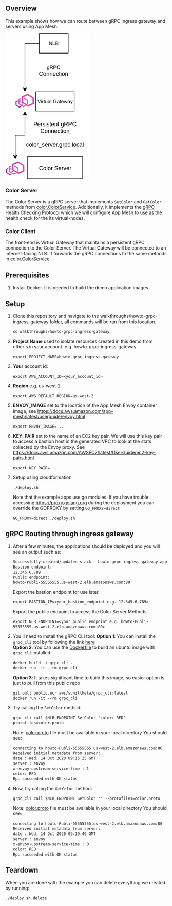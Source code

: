 ## Overview

This example shows how we can route between gRPC ingress gateway and servers using App Mesh.

![System Diagram](./howto-grpc-ingress-gateway.png "System Diagram")

### Color Server

The Color Server is a gRPC server that implements `SetColor` and `GetColor` methods from [color.ColorService](./color.proto). Additionally, it implements the [gRPC Health Checking Protocol](https://github.com/grpc/grpc/blob/master/doc/health-checking.md) which we will configure App Mesh to use as the health check for the its virtual-nodes.

### Color Client

The front-end is Virtual Gateway that maintains a persistent gRPC connection to the Color Server. The Virtual Gateway will be connected to an internet-facing NLB. It forwards the gRPC connections to the same methods in [color.ColorService](./color.proto).

## Prerequisites
1. Install Docker. It is needed to build the demo application images.

## Setup

1. Clone this repository and navigate to the walkthroughs/howto-grpc-ingress-gateway folder, all commands will be ran from this location.
    ```
    cd walkthroughs/howto-grpc-ingress-gateway
    ```
2. **Project Name** used to isolate resources created in this demo from other's in your account. e.g. howto-grpc-ingress-gateway
    ```
    export PROJECT_NAME=howto-grpc-ingress-gateway
    ```
3. **Your** account id:
    ```
    export AWS_ACCOUNT_ID=<your_account_id>
    ```
4. **Region** e.g. us-west-2
    ```
    export AWS_DEFAULT_REGION=us-west-2
    ```
5. **ENVOY_IMAGE** set to the location of the App Mesh Envoy container image, see https://docs.aws.amazon.com/app-mesh/latest/userguide/envoy.html
    ```
    export ENVOY_IMAGE=...
    ```
6. **KEY_PAIR** set to the name of an EC2 key pair. We will use this key pair to access a bastion host in the generated VPC to look at the stats collected by the Envoy proxy. See https://docs.aws.amazon.com/AWSEC2/latest/UserGuide/ec2-key-pairs.html
    ```
    export KEY_PAIR=...
    ```
7. Setup using cloudformation
    ```
    ./deploy.sh
    ```
   Note that the example apps use go modules. If you have trouble accessing https://proxy.golang.org during the deployment you can override the GOPROXY by setting `GO_PROXY=direct`
   ```
   GO_PROXY=direct ./deploy.sh
   ```

## gRPC Routing through ingress gateway

1. After a few minutes, the applications should be deployed and you will see an output such as:
    ```
    Successfully created/updated stack - howto-grpc-ingress-gateway-app
    Bastion endpoint:
    12.345.6.789
    Public endpoint:
    howto-Publi-55555555.us-west-2.elb.amazonaws.com:80
    ```
    Export the bastion endpoint for use later.
    ```
    export BASTION_IP=<your_bastion_endpoint e.g. 12.345.6.789>
    ```
    Export the public endpoint to access the Color Server Methods.
    ```
    export NLB_ENDPOINT=<your_public_endpoint e.g. howto-Publi-55555555.us-west-2.elb.amazonaws.com:80>
    ```
2. You'll need to install the gRPC CLI tool:
   **Option 1**: You can install the `grpc_cli` tool by following the link [here](https://github.com/grpc/grpc/blob/master/doc/command_line_tool.md)  
   **Option 2**: You can use the [Dockerfile](./Dockerfile) to build an ubuntu image with `grpc_cli` installed:
    ```
    docker build -t grpc_cli .
    docker run -it --rm grpc_cli
    ```
    **Option 3**: It takes significant time to build this image, so easier option is just to pull from this public repo
    ```
    git pull public.ecr.aws/suniltheta/grpc_cli:latest
    docker run -it --rm grpc_cli
    ```
3. Try calling the `SetColor` method:
    ```
    grpc_cli call $NLB_ENDPOINT SetColor 'color: RED' --protofiles=color.proto
    ```
    Note: [color.proto](./color.proto) file must be available in your local directory
    You should see:
    ```
    connecting to howto-Publi-55555555.us-west-2.elb.amazonaws.com:80
    Received initial metadata from server:
    date : Wed, 14 Oct 2020 09:15:25 GMT
    server : envoy
    x-envoy-upstream-service-time : 1
    color: RED
    Rpc succeeded with OK status
    ```
4. Now, try calling the `GetColor` method:
    ```
    grpc_cli call $NLB_ENDPOINT GetColor '' --protofiles=color.proto
    ```
    Note: [color.proto](./color.proto) file must be available in your local directory
    You should see:
    ```
    connecting to howto-Publi-55555555.us-west-2.elb.amazonaws.com:80
    Received initial metadata from server:
    date : Wed, 14 Oct 2020 09:19:46 GMT
    server : envoy
    x-envoy-upstream-service-time : 0
    color: RED
    Rpc succeeded with OK status
    ```

## Teardown

When you are done with the example you can delete everything we created by running:
```
./deploy.sh delete
```
